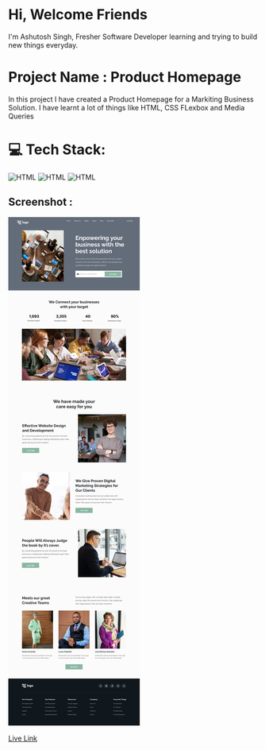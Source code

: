 # Hi, Welcome Friends

I'm Ashutosh Singh, Fresher Software Developer learning and trying to build new things everyday.

# Project Name : Product Homepage

In this project I have created a Product Homepage for a Markiting Business Solution. I have learnt a lot of things like HTML, CSS FLexbox and Media Queries

# 💻 Tech Stack:

![HTML](https://img.shields.io/badge/-HTML-blue)
![HTML](https://img.shields.io/badge/-CSS-orange)
![HTML](https://img.shields.io/badge/-Media%20Querie-lightgrey)

## Screenshot :

![Screenshot](./images/12.png)

[Live Link]()
